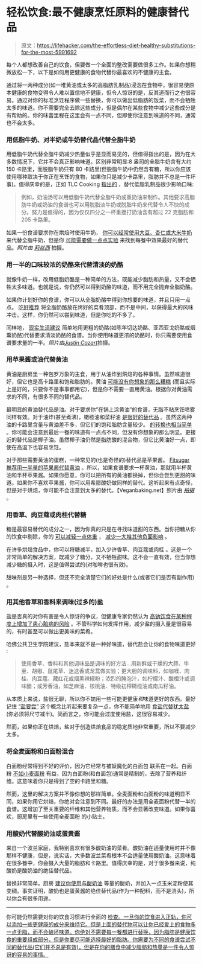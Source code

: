 # 轻松饮食:最不健康烹饪原料的健康替代品

> 原文：<https://lifehacker.com/the-effortless-diet-healthy-substitutions-for-the-most-5991692>

每个人都想改善自己的饮食，但要做一个全面的整改需要做很多工作。如果你想稍微放松一下，以下是如何用更健康的食物代替你最喜欢的不健康的主食。



通过将一两种成分(如一堆黄油或太多的高脂肪乳制品)浸泡在食物中，很容易使原本健康的食物变得令人难以置信地不健康，但令人惊讶的是，反其道而行之也很容易。通过对你的标准烹饪程序做一些替换，你可以做出低脂肪的饭菜，而不会牺牲太多的味道。你不需要完全去除这些成分，但是偶尔在某些食物中减少这些成分是有帮助的。你的味蕾里程在这里会有一点不同，但即使你注意到味道的不同，通常也不会太多。

### 用低脂牛奶、对半奶或牛奶替代品代替全脂牛奶

用低脂牛奶代替全脂牛奶减少热量似乎是显而易见的，但值得指出的是，因为在大多数情况下，它并不会真正影响味道。区别非常明显:8 盎司的全脂牛奶含有大约 150 卡路里，而脱脂牛奶只有 80 卡路里(但脱脂牛奶中仍然含有糖，所以你应该使用哪种取决于你正在烹饪的食物，如果你只是减少卡路里，脂肪并不总是一件坏事)。值得庆幸的是，正如 TLC Cooking [指出的](http://recipes.howstuffworks.com/10-substitute-ingredients-for-lighter-cooking1.htm) ，替代低脂乳制品很少影响口味:

> 例如，奶油汤可以用低脂牛奶代替全脂牛奶或重奶油来制作。其他要求高脂肪牛奶或奶油的食谱也可以用脱脂淡牛奶或脱脂牛奶来代替令人不快的成分。努力是值得的，因为仅仅四分之一杯重搅打奶油含有超过 22 克脂肪和 205 卡路里。

如果一份食谱要求你在烘焙时使用牛奶， [你可以经常使用大豆、杏仁或大米牛奶](http://www.fitsugar.com/Baking-Substitutions-Milk-Eggs-Wheat-Flour-18357439) 来代替全脂牛奶，但是你 [可能需要做一点点实验](http://www.cookinglight.com/eating-smart/nutrition-101/milk-substitutes-00412000072828/) 来找到每餐中效果最好的替代品。*照片由* [*莉丝西*](http://www.flickr.com/photos/calliope/118970265/) 拍摄。

### 用一半的口味较浓的奶酪来代替清淡的奶酪

就像牛奶一样，改用低脂奶酪是一种简单的方法，既能减少脂肪和热量，又不会牺牲太多味道。也就是说，你仍然可以得到奶酪的味道，而不用完全抛弃全脂奶酪。

如果你计划好你的食谱，你可以从全脂奶酪中得到你想要的味道，并且只用一点点。 [吃好推荐](http://www.eatingwell.com/healthy_cooking/healthy_food_guide/cheese) 将全脂奶酪放在烤好的菜肴顶部，而不是中间，以获得最大的风味冲击。这样，你仍然可以尝到味道，但是你吃的不多了。

同样地， [现实生活建议](http://www.reallivingnutrition.com/articlesarchive/SlimDownYourRecipes.aspx) 简单地用更粗的奶酪(如陈年切达奶酪、亚西亚戈奶酪或烟熏奶酪)代替要求清淡奶酪的食谱。当你使用味道更浓的奶酪时，你只需要使用食谱要求量的一半。*照片由*[*Justin Cozart*](http://www.flickr.com/photos/fatguyinalittlecoat/4722575139/)拍摄。

### 用苹果酱或油代替黄油

黄油是厨房里一种包罗万象的主食，用于从油炸到烘焙的各种事情。虽然味道很好，但它也是高卡路里和饱和脂肪的。黄油 [可能没有你想象的那么糟糕](http://www.telegraph.co.uk/health/dietandfitness/9869158/Spread-the-news-butter-may-not-be-a-yellow-peril-after-all.html) (而且实际上是好的，只要你不是事事都用它)，但是你不需要一直用黄油。根据你对黄油需求的不同，有很多不同的替代品。

最明显的黄油替代品是油。对于要求你“在锅上涂黄油”的食谱，无脂不粘烹饪喷雾同样有效。对于油炸(甚至煮沸)，橄榄油和菜籽油 [是很好的替代品](http://www.mayoclinic.com/health/food-and-nutrition/AN01037) 。虽然这两种油的卡路里含量与黄油差不多，但它们的饱和脂肪含量较少。 [的转换也相当简单](http://www.goodcooking.com/conversions/butt_oil.htm) 。你可能会注意到最后一餐的味道有一点点不同，但没有你想象的那么明显。更接近的替代品是椰子油。虽然椰子油仍然是脂肪酸的混合物，但它比黄油好一点，即使在高温下也容易烹饪。

对于那些需要黄油的蛋糕，一种常见的(也是奇怪的)替代品是苹果酱。 [Fitsugar 推荐用一半量的苹果酱代替黄油](http://www.fitsugar.com/How-Replace-Butter-When-Baking-21875486) 。所以，如果食谱要求一杯黄油，那就用半杯黄油和半杯苹果酱。如果你愿意，你可以把所有的黄油都换掉，但你会尝到更甜的味道。如果你不喜欢苹果酱，你可以用希腊酸奶做同样的替代。这听起来有点奇怪，但是对于烘焙，你可能不会注意到太多的替代。【Veganbaking.net】照片由 [*拍摄*](http://www.flickr.com/photos/vegan-baking/6315193022/) 。

### 用香草、肉豆蔻或肉桂代替糖

糖是最容易替代的成分之一，因为你真的只是在寻找味道甜的东西。当你把糖从你的饮食中剔除，你的 [可以减轻一点体重](http://www.sciencedaily.com/releases/2013/01/130115190208.htm) ， [减少一大堆其他负面影响](https://lifehacker.com/what-sugar-actually-does-to-your-brain-and-body-5809331) 。

在许多烘焙食品中，你可以将糖减半，加入少许香草、肉豆蔻或肉桂 。这是一个非常简单的解决方案，既减少了糖分，又不牺牲甜味。这不会一直有效，但当你想减少糖的摄入时，这是值得尝试的(对咖啡也很有效)。

甜味剂是另一种选择，但还不完全清楚它们的好处是什么(或者它们是否有副作用) 。

### 用其他香草和香料来调味(过多的)盐

盐是否真的对你有害是令人惊讶的争议，但健康专家仍然认为 [高钠饮食在某种程度上增加了患心脏病的风险](http://healthland.time.com/2011/07/12/salt-how-bad-is-it-really/) 。不管科学如何发挥作用，减少盐的摄入量是很容易的，有时甚至可以做出更美味的菜肴。

哈佛公共卫生学院建议，盐本来就不是一种好味道，替代盐会让你的食物味道更好 :

> 使用香草、香料和其他调味品是调味的好方法...用新鲜或干燥的大蒜、牛至、胡椒、鼠尾草、迷迭香或龙蒿做实验；更大胆的调味料，如咖喱、肉桂、肉豆蔻、藏红花或烟熏辣椒粉；浓烈的腌泡汁，如柠檬汁、酸橙汁或调味醋；或芳香油，如芝麻油、核桃油、特级初榨橄榄油或南瓜籽油。

从本质上来说，盐很无聊，所以你不妨用一些可能更健康*和*味道更好的东西。最好记住 [“盐要尝”](https://lifehacker.com/what-salt-to-taste-actually-means-5978417) 这个概念比听起来要复杂一点，你不能简单地用 [食盐代替犹太盐](http://lifehacker.com/why-most-recipes-ask-for-kosher-salt-and-when-its-real-5991400) (你必须将尺寸减半)。简而言之，你可能会过度使用盐，这很容易减少。

然而，如果你正在烘焙，盐对于创造烘焙食品的稳定质地非常重要，所以不要减少太多。

### 将全麦面粉和白面粉混合

白面粉经常得到不好的评价，因为它经常与被妖魔化的白面包 联系在一起。白面粉 [不如小麦面粉](http://www.webmd.com/diet/features/truth-about-white-foods) 有益，因为白面粉(和白面包)通常是精制的，去除了营养和纤维。这意味着你只是得到了空的卡路里和糖。

然而，这里的解决方案并不像你想的那样简单。全麦面粉和白面粉的味道明显不同，如果你用它烘焙，你绝对会注意到不同。最好的办法是用全麦面粉代替一半的食谱。这增加了至关重要的纤维和其他营养物质，而不会显著改变味道。如果你喜欢，厨房里有一些使用全麦面粉 的小贴士。

### 用酸奶代替酸奶油或蛋黄酱

来自一个波兰家庭，我特别喜欢有很多酸奶油的菜肴。酸奶油在适量使用时并不像那样不健康，但是，说实话，大多数波兰菜肴根本不会适量使用酸奶油。这意味着在很多餐中，你会摄入大量的脂肪和卡路里。值得庆幸的是，对于很多餐来说，纯酸奶是酸奶油的绝佳替代品。

替换非常简单。厨房 [建议你使用与酸奶油](http://www.thekitchn.com/easy-substitution-yogurt-for-s-118307) 等量的酸奶，并加入一点玉米淀粉使其变稠。事实证明，酸奶也是蛋黄酱的绝佳替代品(作为一种配料，而不是浇头)，所以你会有很多用途。

* * *

你可能仍然需要对你的饮食习惯进行全面的 [检查。一旦你的饮食进入正轨，你可以添加一些更健康的成分来维持它。但是上面的替代物可以让你已经爱上的食物多一点无脂，而不会破坏味道。你绝对不需要每一餐都进行替换，因为脂肪是健康饮食的重要组成部分，但是你要尽可能选择最好的脂肪。你需要为不同的食谱尝试不同的替代品(它们并不总是有效)，但是在你的膳食中减少脂肪和热量是一件令人惊讶的容易的事情。](https://lifehacker.com/how-to-ditch-your-junk-food-filled-pantry-and-reboot-yo-5865829)